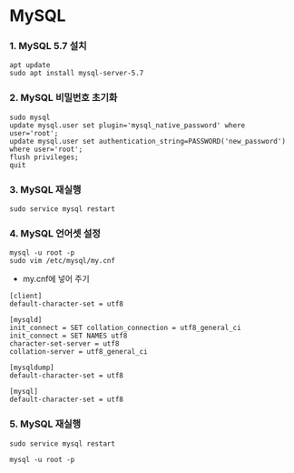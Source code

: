 # MySQL



### 1. MySQL 5.7 설치

~~~shell
apt update
sudo apt install mysql-server-5.7
~~~



### 2. MySQL 비밀번호 초기화

~~~shell
sudo mysql
update mysql.user set plugin='mysql_native_password' where user='root';
update mysql.user set authentication_string=PASSWORD('new_password') where user='root';
flush privileges;
quit
~~~



### 3. MySQL 재실행

~~~shell
sudo service mysql restart
~~~



### 4. MySQL 언어셋 설정

~~~shell
mysql -u root -p
sudo vim /etc/mysql/my.cnf
~~~

- my.cnf에 넣어 주기

~~~
[client]
default-character-set = utf8

[mysqld]
init_connect = SET collation_connection = utf8_general_ci
init_connect = SET NAMES utf8
character-set-server = utf8
collation-server = utf8_general_ci

[mysqldump]
default-character-set = utf8

[mysql]
default-character-set = utf8
~~~



### 5. MySQL 재실행

~~~shell
sudo service mysql restart

mysql -u root -p
~~~



